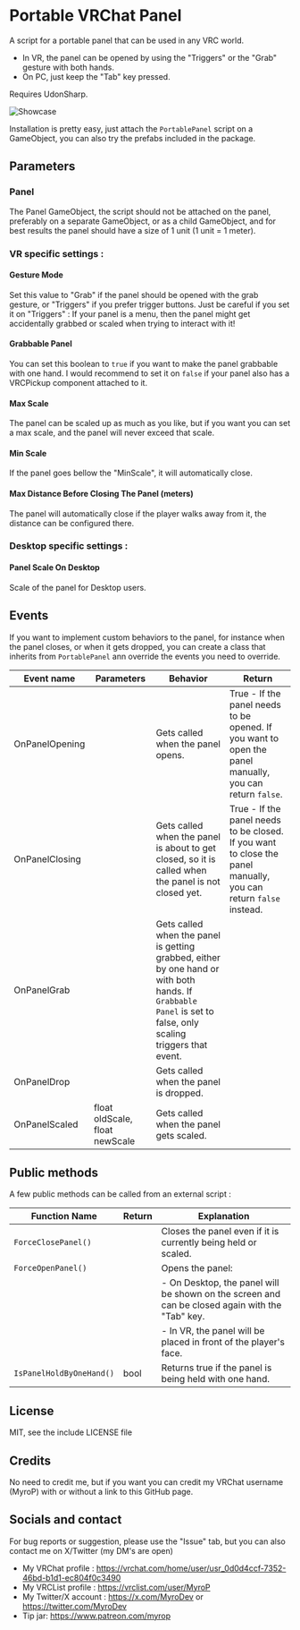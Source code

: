 # Portable VRChat Panel
A script for a portable panel that can be used in any VRC world.
- In VR, the panel can be opened by using the "Triggers" or the "Grab" gesture with both hands.
- On PC, just keep the "Tab" key pressed.

Requires UdonSharp.

![Showcase](https://github.com/MyroG/Portable-Panel/blob/main/Presentation.gif)

Installation is pretty easy, just attach the `PortablePanel` script on a GameObject, you can also try the prefabs included in the package.

## Parameters

### Panel
The Panel GameObject, the script should not be attached on the panel, preferably on a separate GameObject, or as a child GameObject, and for best results the panel should have a size of 1 unit (1 unit = 1 meter).

### VR specific settings :

#### Gesture Mode
Set this value to \"Grab\" if the panel should be opened with the grab gesture, or \"Triggers\" if you prefer trigger buttons.
Just be careful if you set it on "Triggers" : If your panel is a menu, then the panel might get accidentally grabbed or scaled when trying to interact with it!

####  Grabbable Panel
You can set this boolean to `true` if you want to make the panel grabbable with one hand.
I would recommend to set it on `false` if your panel also has a VRCPickup component attached to it.

#### Max Scale 
The panel can be scaled up as much as you like, but if you want you can set a max scale, and the panel will never exceed that scale.

#### Min Scale
If the panel goes bellow the \"MinScale\", it will automatically close.

#### Max Distance Before Closing The Panel (meters)
The panel will automatically close if the player walks away from it, the distance can be configured there.

### Desktop specific settings :

#### Panel Scale On Desktop
Scale of the panel for Desktop users.

## Events 
If you want to implement custom behaviors to the panel, for instance when the panel closes, or when it gets dropped, you can create a class that inherits from `PortablePanel` ann override the events you need to override.

| Event name      | Parameters                                        | Behavior                                                                                                                               | Return |
|-----------------|---------------------------------------------------|----------------------------------------------------------------------------------------------------------------------------------------|--------|
| OnPanelOpening  |                                               | Gets called when the panel opens.                                                                                                      | True - If the panel needs to be opened. If you want to open the panel manually, you can return `false`. |
| OnPanelClosing  |                                               | Gets called when the panel is about to get closed, so it is called when the panel is not closed yet.                                   | True - If the panel needs to be closed. If you want to close the panel manually, you can return `false` instead. |
| OnPanelGrab     |                                               | Gets called when the panel is getting grabbed, either by one hand or with both hands. If `Grabbable Panel` is set to false, only scaling triggers that event. |  |
| OnPanelDrop     |                                               | Gets called when the panel is dropped.                                                                                                  |  |
| OnPanelScaled   | float oldScale, float newScale                   | Gets called when the panel gets scaled.                                                                                                 |  |



## Public methods
A few public methods can be called from an external script :

| Function Name          | Return | Explanation                                                                                                          |
|------------------------|--------|----------------------------------------------------------------------------------------------------------------------|
| `ForceClosePanel()`    |        | Closes the panel even if it is currently being held or scaled.                                                      |
| `ForceOpenPanel()`     |        | Opens the panel:                                                                                                    |
|                        |        | - On Desktop, the panel will be shown on the screen and can be closed again with the "Tab" key.                   |
|                        |        | - In VR, the panel will be placed in front of the player's face.                                                    |
| `IsPanelHoldByOneHand()`| bool  | Returns true if the panel is being held with one hand.                                                              |

## License
MIT, see the include LICENSE file

## Credits
No need to credit me, but if you want you can credit my VRChat username (MyroP) with or without a link to this GitHub page.

## Socials and contact
For bug reports or suggestion, please use the "Issue" tab, but you can also contact me on X/Twitter (my DM's are open)
- My VRChat profile : https://vrchat.com/home/user/usr_0d0d4ccf-7352-46bd-b1d1-ec804f0c3490
- My VRCList profile : https://vrclist.com/user/MyroP
- My Twitter/X account : https://x.com/MyroDev or https://twitter.com/MyroDev
- Tip jar: https://www.patreon.com/myrop
